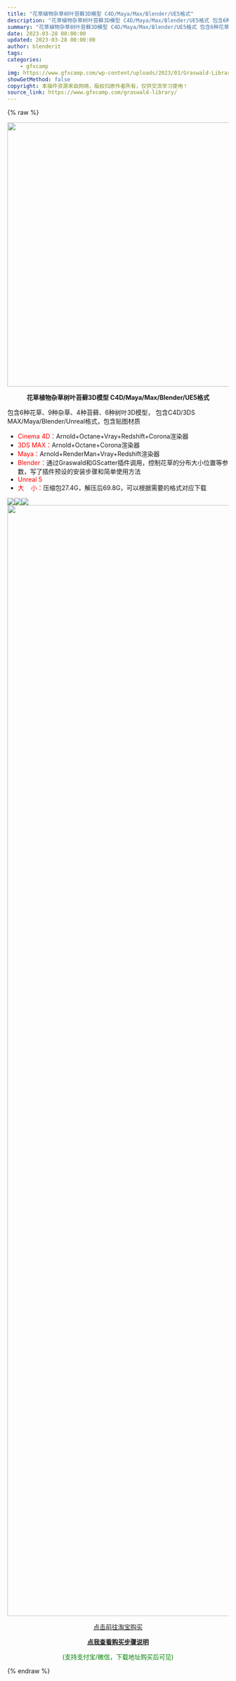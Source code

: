```yaml
---
title: "花草植物杂草树叶苔藓3D模型 C4D/Maya/Max/Blender/UE5格式"
description: "花草植物杂草树叶苔藓3D模型 C4D/Maya/Max/Blender/UE5格式 包含6种花草、9种杂草、4种苔藓、6种树叶3D模型， 包含C4D/3DS MAX/Maya/Blender/Unre..."
summary: "花草植物杂草树叶苔藓3D模型 C4D/Maya/Max/Blender/UE5格式 包含6种花草、9种杂草、4种苔藓、6种树叶3D模型， 包含C4D/3DS MAX/Maya/Blender/Unre..."
date: 2023-03-28 00:00:00
updated: 2023-03-28 00:00:00
author: blenderit
tags: 
categories:
    - gfxcamp
img: https://www.gfxcamp.com/wp-content/uploads/2023/03/Graswald-Library-Vol1.jpg
showGetMethod: false
copyright: 本插件资源来自网络，版权归原作者所有，仅供交流学习使用！
source_link: https://www.gfxcamp.com/graswald-library/
---
```


{% raw %}
<div><p><img decoding="async" class="aligncenter size-full wp-image-111125" src="https://www.gfxcamp.com/wp-content/uploads/2023/03/Graswald-Library-Vol1.jpg" data-src="https://www.gfxcamp.com/wp-content/uploads/2023/03/Graswald-Library-Vol1.jpg" alt="" width="600" height="600" data-srcset="https://www.gfxcamp.com/wp-content/uploads/2023/03/Graswald-Library-Vol1.jpg 600w, https://www.gfxcamp.com/wp-content/uploads/2023/03/Graswald-Library-Vol1-150x150.jpg 150w, https://www.gfxcamp.com/wp-content/uploads/2023/03/Graswald-Library-Vol1-80x80.jpg 80w, https://www.gfxcamp.com/wp-content/uploads/2023/03/Graswald-Library-Vol1-320x320.jpg 320w" data-sizes="(max-width: 600px) 100vw, 600px"></p><p style="text-align: center;"><strong>花草植物杂草树叶苔藓3D模型 C4D/Maya/Max/Blender/UE5格式</strong></p><p><span data-spm-anchor-id="2013.1.0.i0.48562161kbnNaB">包含6种花草、9种杂草、4种苔藓、6种树叶3D模型，</span> 包含C4D/3DS MAX/Maya/Blender/Unreal格式，包含贴图材质</p><ul>
<li><span style="color: #ff0000;">Cinema 4D：</span>Arnold+Octane+Vray+Redshift+Corona渲染器</li>
<li><span style="color: #ff0000;">3DS MAX：</span>Arnold+Octane+Corona渲染器</li>
<li><span style="color: #ff0000;">Maya：</span>Arnold+RenderMan+Vray+Redshift渲染器</li>
<li><span style="color: #ff0000;">Blender：</span>通过Graswald和GScatter插件调用，控制花草的分布大小位置等参数，写了插件预设的安装步骤和简单使用方法</li>
<li><span style="color: #ff0000;">Unreal 5</span></li>
<li><span style="color: #ff0000;">大    小：</span>压缩包27.4G，解压后69.8G，可以根据需要的格式对应下载</li>
</ul><p><img decoding="async" class="aligncenter" src="https://img.alicdn.com/imgextra/i4/80049544/O1CN01nGzUEy2KNCsUNVX6m_!!80049544.jpg" data-src="https://img.alicdn.com/imgextra/i4/80049544/O1CN01nGzUEy2KNCsUNVX6m_!!80049544.jpg" align="absmiddle"><img decoding="async" class="aligncenter" src="https://img.alicdn.com/imgextra/i1/80049544/O1CN01baC8iY2KNCsOyMkJT_!!80049544.jpg" data-src="https://img.alicdn.com/imgextra/i1/80049544/O1CN01baC8iY2KNCsOyMkJT_!!80049544.jpg" align="absmiddle"><img decoding="async" class="aligncenter" src="https://img.alicdn.com/imgextra/i1/80049544/O1CN01EliQhH2KNCsG6V9hw_!!80049544.jpg" data-src="https://img.alicdn.com/imgextra/i1/80049544/O1CN01EliQhH2KNCsG6V9hw_!!80049544.jpg" align="absmiddle"><img decoding="async" loading="lazy" class="aligncenter" src="https://img.alicdn.com/imgextra/i4/80049544/O1CN01pd4KMY2KNCsQOKojZ_!!80049544.jpg" data-src="https://img.alicdn.com/imgextra/i4/80049544/O1CN01pd4KMY2KNCsQOKojZ_!!80049544.jpg" width="750" height="2522" align="absmiddle"></p><p style="text-align: center;"><a class="maxbutton-1 maxbutton maxbutton-taobao" target="_blank" rel="noopener" href="https://item.taobao.com/item.htm?id=709659200742"><span class="mb-text">点击前往淘宝购买</span></a></p><div style="text-align: center;"> <div id="wshop-async-15f90a0d7cdf8b500fdfbfacb9316aad"><script type="text/javascript">if(jQuery){jQuery(function($){var data = {"action":"wshop_async_load","hook":"wshop_unpaid","atts":"{\"location\":\"https:\\\/\\\/www.gfxcamp.com\\\/graswald-library\\\/\",\"context\":\"4a637712df760d0e3b8b9fe58cb72239\",\"enable_guest\":0,\"post_id\":111124}","content":0,"wshop_async_load":"cad4db4947","notice_str":"1784459714","hash":"9c5160ea1f43d8062e47bbd575ad5cc2"};$.ajax({url: 'https://www.gfxcamp.com/wp-admin/admin-ajax.php',type: 'post',timeout: 60 * 1000,async: true,cache: false,data: data,beforeSend:function(){var $handler =$('#wshop-async-15f90a0d7cdf8b500fdfbfacb9316aad');if(typeof $handler.loading=='function'){$handler.loading();}}, dataType: 'json',success: function(m) {var $handler =$('#wshop-async-15f90a0d7cdf8b500fdfbfacb9316aad');if(typeof $handler.loading=='function'){$handler.loading('hide');}if(m.errcode!=0){console.error(m.errmsg);return;}$handler.html(m.data);},error:function(e){var $handler =$('#wshop-async-15f90a0d7cdf8b500fdfbfacb9316aad');if(typeof $handler.loading=='function'){$handler.loading('hide');}$handler.remove();console.error(e.responseText);}});});}</script></div></div><div style="text-align: center;">
 <div id="wshop-async-31e3680ee75d247fb91d38180e7df5cd"><script type="text/javascript">if(jQuery){jQuery(function($){var data = {"action":"wshop_async_load","hook":"wshop_paid","atts":"{\"location\":\"https:\\\/\\\/www.gfxcamp.com\\\/graswald-library\\\/\",\"context\":\"fdb31fb57f3deff644d17b4da4d2dc08\",\"enable_guest\":0,\"post_id\":111124}","content":1,"wshop_async_load":"cad4db4947","notice_str":"9144857174","hash":"72225d1c465e9916581fff646de10568"};$.ajax({url: 'https://www.gfxcamp.com/wp-admin/admin-ajax.php',type: 'post',timeout: 60 * 1000,async: true,cache: false,data: data,beforeSend:function(){var $handler =$('#wshop-async-31e3680ee75d247fb91d38180e7df5cd');if(typeof $handler.loading=='function'){$handler.loading();}}, dataType: 'json',success: function(m) {var $handler =$('#wshop-async-31e3680ee75d247fb91d38180e7df5cd');if(typeof $handler.loading=='function'){$handler.loading('hide');}if(m.errcode!=0){console.error(m.errmsg);return;}$handler.html(m.data);},error:function(e){var $handler =$('#wshop-async-31e3680ee75d247fb91d38180e7df5cd');if(typeof $handler.loading=='function'){$handler.loading('hide');}$handler.remove();console.error(e.responseText);}});});}</script></div></div><p style="text-align: center;"><strong><a href="https://www.gfxcamp.com/how-to-download/" target="_blank" rel="noopener">点我查看购买步骤说明</a></strong></p><p style="text-align: center;"><span style="color: #008000;">(支持支付宝/微信，下载地址购买后可见)</span></p></div>
<div style="display: none">gfxcamp</div>
{% endraw %}